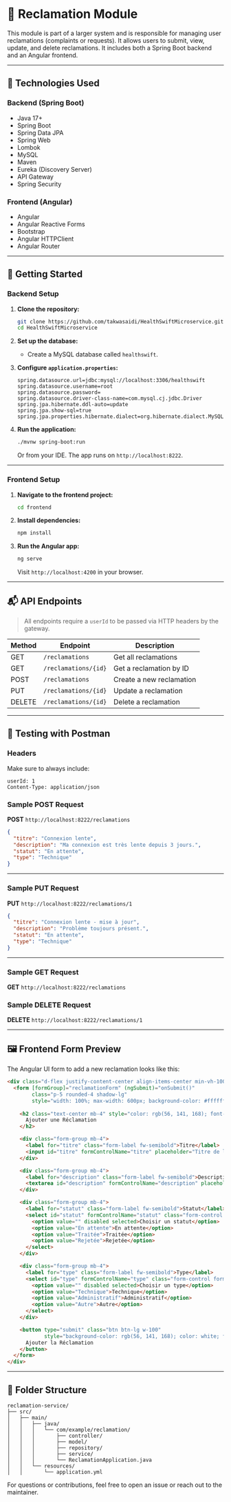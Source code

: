 # 📢 Reclamation Module

This module is part of a larger system and is responsible for managing user reclamations (complaints or requests). It allows users to submit, view, update, and delete reclamations. It includes both a Spring Boot backend and an Angular frontend.

---

## 🔧 Technologies Used

### Backend (Spring Boot)

- Java 17+
- Spring Boot 
- Spring Data JPA
- Spring Web
- Lombok
- MySQL
- Maven
- Eureka (Discovery Server)
- API Gateway
- Spring Security

### Frontend (Angular)

- Angular 
- Angular Reactive Forms
- Bootstrap 
- Angular HTTPClient
- Angular Router

---

## 🚀 Getting Started

### Backend Setup

1. **Clone the repository:**
   ```bash
   git clone https://github.com/takwasaidi/HealthSwiftMicroservice.git
   cd HealthSwiftMicroservice
   ```

2. **Set up the database:**

   - Create a MySQL database called `healthswift`.

3. **Configure `application.properties`:**
   ```properties
   spring.datasource.url=jdbc:mysql://localhost:3306/healthswift
   spring.datasource.username=root
   spring.datasource.password=
   spring.datasource.driver-class-name=com.mysql.cj.jdbc.Driver
   spring.jpa.hibernate.ddl-auto=update
   spring.jpa.show-sql=true
   spring.jpa.properties.hibernate.dialect=org.hibernate.dialect.MySQL8Dialect
   ```

4. **Run the application:**
   ```bash
   ./mvnw spring-boot:run
   ```
   Or from your IDE. The app runs on `http://localhost:8222`.

---

### Frontend Setup

1. **Navigate to the frontend project:**
   ```bash
   cd frontend
   ```

2. **Install dependencies:**
   ```bash
   npm install
   ```

3. **Run the Angular app:**
   ```bash
   ng serve
   ```
   Visit `http://localhost:4200` in your browser.

---

## 📬 API Endpoints

> All endpoints require a `userId` to be passed via HTTP headers by the gateway.

| Method | Endpoint               | Description               |
|--------|------------------------|---------------------------|
| GET    | `/reclamations`        | Get all reclamations      |
| GET    | `/reclamations/{id}`   | Get a reclamation by ID   |
| POST   | `/reclamations`        | Create a new reclamation  |
| PUT    | `/reclamations/{id}`   | Update a reclamation      |
| DELETE | `/reclamations/{id}`   | Delete a reclamation      |

---

## 🧪 Testing with Postman

### Headers

Make sure to always include:

```
userId: 1
Content-Type: application/json
```

### Sample POST Request

**POST** `http://localhost:8222/reclamations`

```json
{
  "titre": "Connexion lente",
  "description": "Ma connexion est très lente depuis 3 jours.",
  "statut": "En attente",
  "type": "Technique"
}
```

---

### Sample PUT Request

**PUT** `http://localhost:8222/reclamations/1`

```json
{
  "titre": "Connexion lente - mise à jour",
  "description": "Problème toujours présent.",
  "statut": "En attente",
  "type": "Technique"
}
```

---

### Sample GET Request

**GET** `http://localhost:8222/reclamations`

### Sample DELETE Request

**DELETE** `http://localhost:8222/reclamations/1`

---

## 🖼️ Frontend Form Preview

The Angular UI form to add a new reclamation looks like this:

```html
<div class="d-flex justify-content-center align-items-center min-vh-100">
  <form [formGroup]="reclamationForm" (ngSubmit)="onSubmit()"
        class="p-5 rounded-4 shadow-lg"
        style="width: 100%; max-width: 600px; background-color: #ffffff; border: 1px solid #dee2e6;">
  
    <h2 class="text-center mb-4" style="color: rgb(56, 141, 168); font-weight: bold;">
      Ajouter une Réclamation
    </h2>

    <div class="form-group mb-4">
      <label for="titre" class="form-label fw-semibold">Titre</label>
      <input id="titre" formControlName="titre" placeholder="Titre de la réclamation" class="form-control form-control-lg rounded-3" />
    </div>

    <div class="form-group mb-4">
      <label for="description" class="form-label fw-semibold">Description</label>
      <textarea id="description" formControlName="description" placeholder="Description de la réclamation" class="form-control form-control-lg rounded-3"></textarea>
    </div>

    <div class="form-group mb-4">
      <label for="statut" class="form-label fw-semibold">Statut</label>
      <select id="statut" formControlName="statut" class="form-control form-control-lg rounded-3">
        <option value="" disabled selected>Choisir un statut</option>
        <option value="En attente">En attente</option>
        <option value="Traitée">Traitée</option>
        <option value="Rejetée">Rejetée</option>
      </select>
    </div>

    <div class="form-group mb-4">
      <label for="type" class="form-label fw-semibold">Type</label>
      <select id="type" formControlName="type" class="form-control form-control-lg rounded-3">
        <option value="" disabled selected>Choisir un type</option>
        <option value="Technique">Technique</option>
        <option value="Administratif">Administratif</option>
        <option value="Autre">Autre</option>
      </select>
    </div>

    <button type="submit" class="btn btn-lg w-100"
            style="background-color: rgb(56, 141, 168); color: white; font-weight: bold;">
      Ajouter la Réclamation
    </button>
  </form>
</div>
```

---

## 📁 Folder Structure

```
reclamation-service/
├── src/
│   ├── main/
│   │   ├── java/
│   │   │   └── com/example/reclamation/
│   │   │       ├── controller/
│   │   │       ├── model/
│   │   │       ├── repository/
│   │   │       ├── service/
│   │   │       └── ReclamationApplication.java
│   │   └── resources/
│   │       └── application.yml
```


For questions or contributions, feel free to open an issue or reach out to the maintainer.
